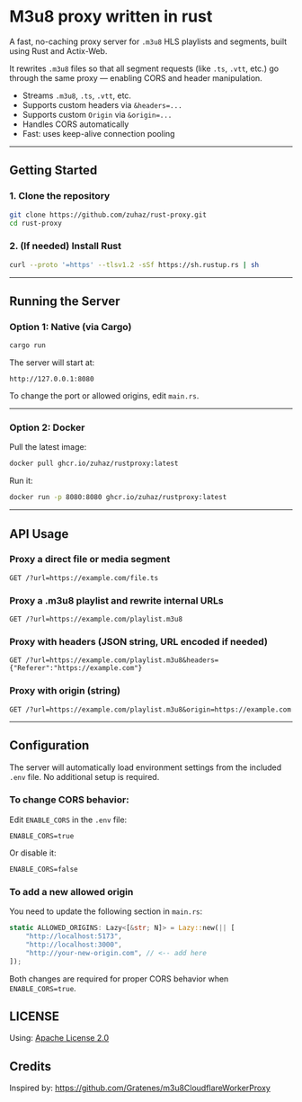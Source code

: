 # M3u8 proxy written in rust

A fast, no-caching proxy server for `.m3u8` HLS playlists and segments, built using Rust and Actix-Web.

It rewrites `.m3u8` files so that all segment requests (like `.ts`, `.vtt`, etc.) go through the same proxy — enabling CORS and header manipulation.

- Streams `.m3u8`, `.ts`, `.vtt`, etc.
- Supports custom headers via `&headers=...`
- Supports custom `Origin` via `&origin=...`
- Handles CORS automatically
- Fast: uses keep-alive connection pooling

---

## Getting Started

### 1. Clone the repository

```bash
git clone https://github.com/zuhaz/rust-proxy.git
cd rust-proxy
```

### 2. (If needed) Install Rust

```bash
curl --proto '=https' --tlsv1.2 -sSf https://sh.rustup.rs | sh
```

---

## Running the Server

### Option 1: Native (via Cargo)

```bash
cargo run
```

The server will start at:

```
http://127.0.0.1:8080
```

To change the port or allowed origins, edit `main.rs`.

---

### Option 2: Docker

Pull the latest image:

```bash
docker pull ghcr.io/zuhaz/rustproxy:latest
```

Run it:

```bash
docker run -p 8080:8080 ghcr.io/zuhaz/rustproxy:latest
```

---

## API Usage

### Proxy a direct file or media segment

```
GET /?url=https://example.com/file.ts
```

### Proxy a .m3u8 playlist and rewrite internal URLs

```
GET /?url=https://example.com/playlist.m3u8
```

### Proxy with headers (JSON string, URL encoded if needed)

```
GET /?url=https://example.com/playlist.m3u8&headers={"Referer":"https://example.com"}
```

### Proxy with origin (string)

```
GET /?url=https://example.com/playlist.m3u8&origin=https://example.com
```

---

## Configuration

The server will automatically load environment settings from the included `.env` file. No additional setup is required.

### To change CORS behavior:

Edit `ENABLE_CORS` in the `.env` file:

```env
ENABLE_CORS=true
```

Or disable it:

```env
ENABLE_CORS=false
```

### To add a new allowed origin

You need to update the following section in `main.rs`:

```rust
static ALLOWED_ORIGINS: Lazy<[&str; N]> = Lazy::new(|| [
    "http://localhost:5173",
    "http://localhost:3000",
    "http://your-new-origin.com", // <-- add here
]);
```

Both changes are required for proper CORS behavior when `ENABLE_CORS=true`.

## LICENSE

Using: [Apache License 2.0](LICENSE)


## Credits

Inspired by: https://github.com/Gratenes/m3u8CloudflareWorkerProxy
